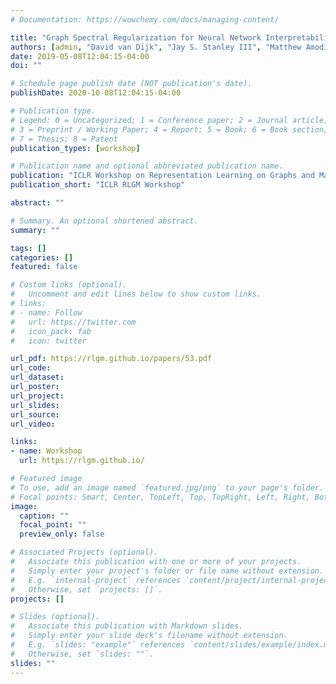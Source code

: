 ```yaml
---
# Documentation: https://wowchemy.com/docs/managing-content/

title: "Graph Spectral Regularization for Neural Network Interpretability"
authors: [admin, "David van Dijk", "Jay S. Stanley III", "Matthew Amodio", "Kristina Yim", "Rebecca Muhle", "James Noonan", "Guy Wolf", "Smita Krishnaswamy"]
date: 2019-05-08T12:04:15-04:00
doi: ""

# Schedule page publish date (NOT publication's date).
publishDate: 2020-10-08T12:04:15-04:00

# Publication type.
# Legend: 0 = Uncategorized; 1 = Conference paper; 2 = Journal article;
# 3 = Preprint / Working Paper; 4 = Report; 5 = Book; 6 = Book section;
# 7 = Thesis; 8 = Patent
publication_types: [workshop]

# Publication name and optional abbreviated publication name.
publication: "ICLR Workshop on Representation Learning on Graphs and Manifolds"
publication_short: "ICLR RLGM Workshop"

abstract: ""

# Summary. An optional shortened abstract.
summary: ""

tags: []
categories: []
featured: false

# Custom links (optional).
#   Uncomment and edit lines below to show custom links.
# links:
# - name: Follow
#   url: https://twitter.com
#   icon_pack: fab
#   icon: twitter

url_pdf: https://rlgm.github.io/papers/53.pdf
url_code:
url_dataset:
url_poster:
url_project:
url_slides:
url_source:
url_video:

links:
- name: Workshop
  url: https://rlgm.github.io/

# Featured image
# To use, add an image named `featured.jpg/png` to your page's folder. 
# Focal points: Smart, Center, TopLeft, Top, TopRight, Left, Right, BottomLeft, Bottom, BottomRight.
image:
  caption: ""
  focal_point: ""
  preview_only: false

# Associated Projects (optional).
#   Associate this publication with one or more of your projects.
#   Simply enter your project's folder or file name without extension.
#   E.g. `internal-project` references `content/project/internal-project/index.md`.
#   Otherwise, set `projects: []`.
projects: []

# Slides (optional).
#   Associate this publication with Markdown slides.
#   Simply enter your slide deck's filename without extension.
#   E.g. `slides: "example"` references `content/slides/example/index.md`.
#   Otherwise, set `slides: ""`.
slides: ""
---
```

